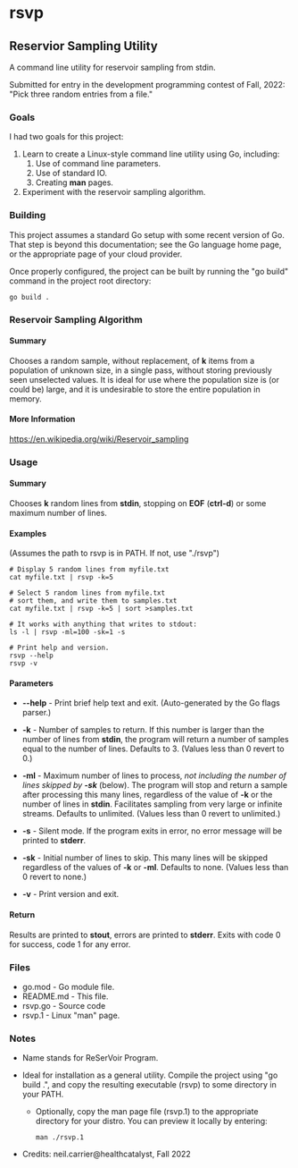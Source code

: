 # rsvp

## Reservior Sampling Utility

A command line utility for reservoir sampling from stdin.

Submitted for entry in the development programming contest of Fall, 2022: "Pick three random entries from a file."

### Goals

I had two goals for this project:

1. Learn to create a Linux-style command line utility using Go, including:
   1. Use of command line parameters.
   2. Use of standard IO.
   3. Creating **man** pages.
2. Experiment with the reservoir sampling algorithm.

### Building

This project assumes a standard Go setup with some recent version of Go.  That step is beyond this documentation; see the Go language home page, or the appropriate page of your cloud provider.  

Once properly configured, the project can be built by running the "go build" command in the project root directory:

```shell
go build .
```

### Reservoir Sampling Algorithm

#### Summary
Chooses a random sample, without replacement, of **k** items from a population of unknown size, in a single pass, without storing previously seen unselected values.  It is ideal for use where the population size is (or could be) large, and it is undesirable to store the entire population in memory.

#### More Information
https://en.wikipedia.org/wiki/Reservoir_sampling

### Usage

#### Summary
Chooses **k** random lines from **stdin**, stopping on **EOF** (**ctrl-d**) or some maximum number of lines.

#### Examples
(Assumes the path to rsvp is in PATH.  If not, use "./rsvp")
```shell
# Display 5 random lines from myfile.txt
cat myfile.txt | rsvp -k=5

# Select 5 random lines from myfile.txt
# sort them, and write them to samples.txt
cat myfile.txt | rsvp -k=5 | sort >samples.txt

# It works with anything that writes to stdout:
ls -l | rsvp -ml=100 -sk=1 -s

# Print help and version.
rsvp --help
rsvp -v
```
#### Parameters
- **--help** - Print brief help text and exit.  (Auto-generated by the Go flags parser.)


- **-k** - Number of samples to return.  If this number is larger than the number of lines from **stdin**, the program will return a number of samples equal to the number of lines.  Defaults to 3.  (Values less than 0 revert to 0.)


- **-ml** - Maximum number of lines to process, *not including the number of lines skipped by* ***-sk*** (below).  The program will stop and return a sample after processing this many lines, regardless of the value of **-k** or the number of lines in **stdin**.  Facilitates sampling from very large or infinite streams.  Defaults to unlimited.  (Values less than 0 revert to unlimited.)


- **-s** - Silent mode.  If the program exits in error, no error message will be printed to **stderr**.


- **-sk** - Initial number of lines to skip.  This many lines will be skipped regardless of the values of **-k** or **-ml**.  Defaults to none.  (Values less than 0 revert to none.)


- **-v** - Print version and exit.
#### Return
Results are printed to **stout**, errors are printed to **stderr**.  Exits with code 0 for success, code 1 for any error.

### Files
- go.mod - Go module file.
- README.md - This file.
- rsvp.go - Source code
- rsvp.1 - Linux "man" page.

### Notes
- Name stands for ReSerVoir Program.


- Ideal for installation as a general utility.  Compile the project using "go build .", and copy the resulting executable (rsvp) to some directory in your PATH.  
  - Optionally, copy the man page file (rsvp.1) to the appropriate directory for your distro.  You can preview it locally by entering:
    ```shell
    man ./rsvp.1
    ```


- Credits: neil.carrier@healthcatalyst, Fall 2022